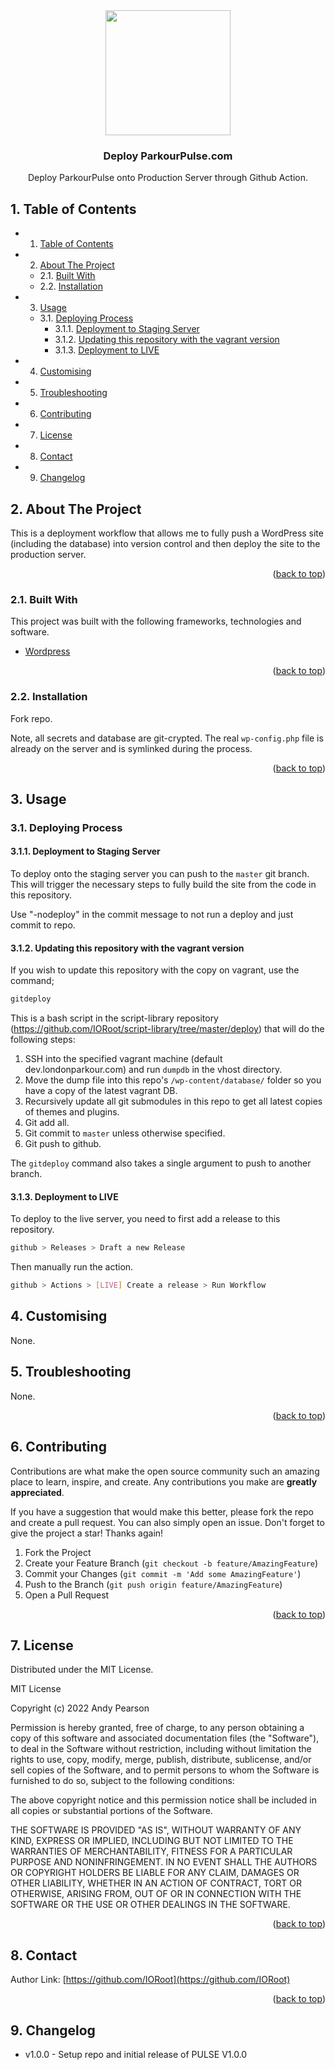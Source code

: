 

<div id="top"></div>

<div align="center">


<img src="https://svg-rewriter.sachinraja.workers.dev/?url=https%3A%2F%2Fcdn.jsdelivr.net%2Fnpm%2F%40mdi%2Fsvg%406.7.96%2Fsvg%2Fcloud-sync.svg&fill=%23F59E0B&width=200px&height=200px" style="width:200px;"/>

<h3 align="center">Deploy ParkourPulse.com</h3>

<p align="center">
Deploy ParkourPulse onto Production Server through Github Action.
</p>    
</div>

##  1. <a name='TableofContents'></a>Table of Contents


* 1. [Table of Contents](#TableofContents)
* 2. [About The Project](#AboutTheProject)
	* 2.1. [Built With](#BuiltWith)
	* 2.2. [Installation](#Installation)
* 3. [Usage](#Usage)
	* 3.1. [Deploying Process](#DeployingProcess)
		* 3.1.1. [Deployment to Staging Server](#DeploymenttoStagingServer)
		* 3.1.2. [Updating this repository with the vagrant version](#Updatingthisrepositorywiththevagrantversion)
		* 3.1.3. [Deployment to LIVE](#DeploymenttoLIVE)
* 4. [ Customising](#Customising)
* 5. [Troubleshooting](#Troubleshooting)
* 6. [Contributing](#Contributing)
* 7. [License](#License)
* 8. [Contact](#Contact)
* 9. [Changelog](#Changelog)


##  2. <a name='AboutTheProject'></a>About The Project


This is a deployment workflow that allows me to fully push a WordPress site (including the database) into version control and then deploy the site to the production server.


<p align="right">(<a href="#top">back to top</a>)</p>


###  2.1. <a name='BuiltWith'></a>Built With

This project was built with the following frameworks, technologies and software.

* [Wordpress](https://wordpress.org/)

<p align="right">(<a href="#top">back to top</a>)</p>


###  2.2. <a name='Installation'></a>Installation

Fork repo.

Note, all secrets and database are git-crypted. The real `wp-config.php` file is already on the server and is symlinked during the process.

<p align="right">(<a href="#top">back to top</a>)</p>


##  3. <a name='Usage'></a>Usage


###  3.1. <a name='DeployingProcess'></a>Deploying Process

####  3.1.1. <a name='DeploymenttoStagingServer'></a>Deployment to Staging Server

To deploy onto the staging server you can push to the `master` git branch. This will trigger the necessary steps to fully build the site from the code in this repository.

Use "-nodeploy" in the commit message   to not run a deploy and just commit to repo.

####  3.1.2. <a name='Updatingthisrepositorywiththevagrantversion'></a>Updating this repository with the vagrant version

If you wish to update this repository with the copy on vagrant, use the command;

```bash
gitdeploy
```

This is a bash script in the script-library repository (https://github.com/IORoot/script-library/tree/master/deploy) that will do the following steps:

1. SSH into the specified vagrant machine (default dev.londonparkour.com) and run `dumpdb` in the vhost directory.
1. Move the dump file into this repo's `/wp-content/database/` folder so you have a copy of the latest vagrant DB.
1. Recursively update all git submodules in this repo to get all latest copies of themes and plugins.
1. Git add all.
1. Git commit to `master` unless otherwise specified.
1. Git push to github.

The `gitdeploy` command also takes a single argument to push to another branch.


####  3.1.3. <a name='DeploymenttoLIVE'></a>Deployment to LIVE

To deploy to the live server, you need to first add a release to this repository.

```bash
github > Releases > Draft a new Release
```

Then manually run the action.
```bash
github > Actions > [LIVE] Create a release > Run Workflow
```




##  4. <a name='Customising'></a> Customising

None.

##  5. <a name='Troubleshooting'></a>Troubleshooting

None.

<p align="right">(<a href="#top">back to top</a>)</p>


##  6. <a name='Contributing'></a>Contributing

Contributions are what make the open source community such an amazing place to learn, inspire, and create. Any contributions you make are **greatly appreciated**.

If you have a suggestion that would make this better, please fork the repo and create a pull request. You can also simply open an issue.
Don't forget to give the project a star! Thanks again!

1. Fork the Project
2. Create your Feature Branch (`git checkout -b feature/AmazingFeature`)
3. Commit your Changes (`git commit -m 'Add some AmazingFeature'`)
4. Push to the Branch (`git push origin feature/AmazingFeature`)
5. Open a Pull Request

<p align="right">(<a href="#top">back to top</a>)</p>



##  7. <a name='License'></a>License

Distributed under the MIT License.

MIT License

Copyright (c) 2022 Andy Pearson

Permission is hereby granted, free of charge, to any person obtaining a copy
of this software and associated documentation files (the "Software"), to deal
in the Software without restriction, including without limitation the rights
to use, copy, modify, merge, publish, distribute, sublicense, and/or sell
copies of the Software, and to permit persons to whom the Software is
furnished to do so, subject to the following conditions:

The above copyright notice and this permission notice shall be included in all
copies or substantial portions of the Software.

THE SOFTWARE IS PROVIDED "AS IS", WITHOUT WARRANTY OF ANY KIND, EXPRESS OR
IMPLIED, INCLUDING BUT NOT LIMITED TO THE WARRANTIES OF MERCHANTABILITY,
FITNESS FOR A PARTICULAR PURPOSE AND NONINFRINGEMENT. IN NO EVENT SHALL THE
AUTHORS OR COPYRIGHT HOLDERS BE LIABLE FOR ANY CLAIM, DAMAGES OR OTHER
LIABILITY, WHETHER IN AN ACTION OF CONTRACT, TORT OR OTHERWISE, ARISING FROM,
OUT OF OR IN CONNECTION WITH THE SOFTWARE OR THE USE OR OTHER DEALINGS IN THE
SOFTWARE.

<p align="right">(<a href="#top">back to top</a>)</p>



##  8. <a name='Contact'></a>Contact

Author Link: [https://github.com/IORoot](https://github.com/IORoot)

<p align="right">(<a href="#top">back to top</a>)</p>

##  9. <a name='Changelog'></a>Changelog

- v1.0.0 - Setup repo and initial release of PULSE V1.0.0 
